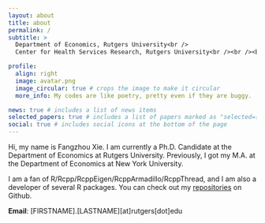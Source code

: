 ```yaml
---
layout: about
title: about
permalink: /
subtitle: > 
  Department of Economics, Rutgers University<br />
  Center for Health Services Research, Rutgers University<br /><br /><br />

profile:
  align: right
  image: avatar.png
  image_circular: true # crops the image to make it circular
  more_info: My codes are like poetry, pretty even if they are buggy.

news: true # includes a list of news items
selected_papers: true # includes a list of papers marked as "selected={true}"
social: true # includes social icons at the bottom of the page
---
```


Hi, my name is Fangzhou Xie.
I am currently a Ph.D. Candidate at the Department of Economics at Rutgers University.
Previously, I got my M.A. at the Department of Economics at New York University.<br />

I am a fan of R/Rcpp/RcppEigen/RcppArmadillo/RcppThread, and I am also a developer of several R packages. 
You can check out my [repositories](/repositories) on Github.<br />

**Email**: [FIRSTNAME].[LASTNAME][at]rutgers[dot]edu<br /><br />
